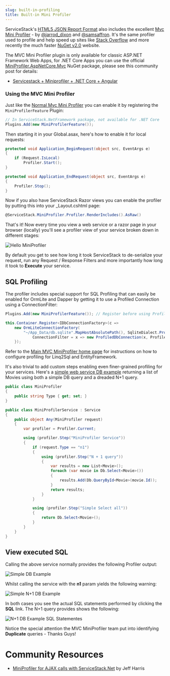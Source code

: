 ```yaml
---
slug: built-in-profiling
title: Built-in Mini Profiler
---
```


ServiceStack's [HTML5 JSON Report Format](/html5reportformat) also includes the excellent [Mvc Mini Profiler](http://code.google.com/p/mvc-mini-profiler/) - by [@jarrod_dixon](https://twitter.com/jarrod_dixon) and [@samsaffron](https://twitter.com/samsaffron).
It's the same profiler used to profile and help speed up sites like [Stack Overflow](http://www.stackoverflow.com) and more recently the much faster [NuGet v2.0](http://nuget.org) website.

The MVC Mini Profiler plugin is only available for classic ASP.NET Framework Web Apps, for .NET Core Apps you can use the official [MiniProfiler.AspNetCore.Mvc](https://www.nuget.org/packages/MiniProfiler.AspNetCore.Mvc) NuGet package, please see this community post for details:

 - [Servicestack + Miniprofiler + .NET Core + Angular](http://inayearorso.io/2018/04/18/servicestack-miniprofiler-dotnetcore-angular2/)

### Using the MVC Mini Profiler

Just like the [Normal Mvc Mini Profiler](http://code.google.com/p/mvc-mini-profiler/) you can enable it by registering the `MiniProfilerFeature` Plugin:

```csharp
// In ServiceStack.NetFramework package, not available for .NET Core
Plugins.Add(new MiniProfilerFeature());  
```

Then starting it in your Global.asax, here's how to enable it for local requests:

```csharp
protected void Application_BeginRequest(object src, EventArgs e)
{
    if (Request.IsLocal)
        Profiler.Start();
}

protected void Application_EndRequest(object src, EventArgs e)
{
    Profiler.Stop();
}
```

Now if you also have ServiceStack Razor views you can enable the profiler by putting this into your _Layout.cshtml page:

```csharp
@ServiceStack.MiniProfiler.Profiler.RenderIncludes().AsRaw() 
```

That's it! Now every time you view a web service or a razor page in your browser (locally) you'll see a profiler view of your service broken down in different stages:

![Hello MiniProfiler](/images/advanced/miniprofiler-hello.png)

By default you get to see how long it took ServiceStack to de-serialize your request, run any Request / Response Filters and more importantly how long it took to **Execute** your service.

## SQL Profiling

The profiler includes special support for SQL Profiling that can easily be enabled for OrmLite and Dapper by getting it to use a Profiled Connection using a ConnectionFilter:

```csharp
Plugins.Add(new MiniProfilerFeature()); // Register before using ProfiledDbConnection

this.Container.Register<IDbConnectionFactory>(c =>
    new OrmLiteConnectionFactory(
        "~/App_Data/db.sqlite".MapHostAbsolutePath(), SqliteDialect.Provider) {
            ConnectionFilter = x => new ProfiledDbConnection(x, Profiler.Current)
    });
```

Refer to the [Main MVC MiniProfiler home page](http://code.google.com/p/mvc-mini-profiler/) for instructions on how to configure profiling for Linq2Sql and EntityFramework.

It's also trivial to add custom steps enabling even finer-grained profiling for your services. 
Here's a [simple web service DB example](https://github.com/ServiceStack/ServiceStack/blob/master/tests/ServiceStack.WebHost.IntegrationTests/Services/ProfilerService.cs) 
returning a list of Movies using both a simple DB query and a dreaded N+1 query.

```csharp
public class MiniProfiler
{
    public string Type { get; set; }
}

public class MiniProfilerService : Service
{
    public object Any(MiniProfiler request)
    {
        var profiler = Profiler.Current;

        using (profiler.Step("MiniProfiler Service"))
        {
            if (request.Type == "n1")
            {
                using (profiler.Step("N + 1 query"))
                {
                    var results = new List<Movie>();
                    foreach (var movie in Db.Select<Movie>())
                    {
                        results.Add(Db.QueryById<Movie>(movie.Id));
                    }
                    return results;
                }
            }

            using (profiler.Step("Simple Select all"))
            {
                return Db.Select<Movie>();
            }
        }
    }
}
```

## View executed SQL

Calling the above service normally provides the following Profiler output:

![Simple DB Example](/images/advanced/miniprofiler-simpledb.png)

Whilst calling the service with the **n1** param yields the following warning:

![Simple N+1 DB Example](/images/advanced/miniprofiler-simpledb-n1.png)

In both cases you see the actual SQL statements performed by clicking the **SQL** link. The N+1 query provides shows the following:

![N+1 DB Example SQL Statementes](/images/advanced/miniprofiler-simpledb-n1-sql.png)

Notice the special attention the MVC MiniProfiler team put into identifying **Duplicate** queries - Thanks Guys!


# Community Resources

  - [MiniProfiler for AJAX calls with ServiceStack.Net](http://tunurgitr.blogspot.com/2012/04/miniprofiler-for-ajax-calls-with.html) by Jeff Harris
